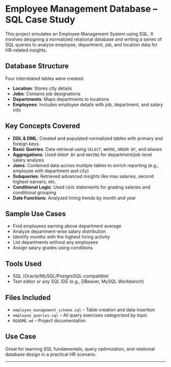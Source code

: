 # Employee Management Database – SQL Case Study

This project simulates an Employee Management System using SQL. It involves designing a normalized relational database and writing a series of SQL queries to analyze employee, department, job, and location data for HR-related insights.

## Database Structure

Four interrelated tables were created:
- **Location**: Stores city details  
- **Jobs**: Contains job designations  
- **Departments**: Maps departments to locations  
- **Employees**: Includes employee details with job, department, and salary info

## Key Concepts Covered

- **DDL & DML**: Created and populated normalized tables with primary and foreign keys
- **Basic Queries**: Data retrieval using `SELECT`, `WHERE`, `ORDER BY`, and aliases
- **Aggregations**: Used `GROUP BY` and `HAVING` for department/job-level salary analysis
- **Joins**: Combined data across multiple tables to enrich reporting (e.g., employee with department and city)
- **Subqueries**: Retrieved advanced insights like max salaries, second highest earners, etc.
- **Conditional Logic**: Used `CASE` statements for grading salaries and conditional grouping
- **Date Functions**: Analyzed hiring trends by month and year

## Sample Use Cases

- Find employees earning above department average  
- Analyze department-wise salary distribution  
- Identify months with the highest hiring activity  
- List departments without any employees  
- Assign salary grades using conditions

## Tools Used

- SQL (Oracle/MySQL/PostgreSQL-compatible)
- Text editor or any SQL IDE (e.g., DBeaver, MySQL Workbench)

## Files Included

- `employee_management_schema.sql` – Table creation and data insertion  
- `employee_queries.sql` – All query exercises categorized by topic  
- `README.md` – Project documentation

## Use Case

Great for learning SQL fundamentals, query optimization, and relational database design in a practical HR scenario.

---

